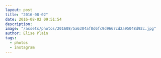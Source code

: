 ```yaml
---
layout: post
title: "2016-08-02"
date: 2016-08-02 09:51:54
description: 
image: "/assets/photos/201608/5a6304af8d6fc9d9667cd2a95048d92c.jpg"
author: Elise Plain
tags: 
  - photos
  - instagram
---
```



<p></p>
